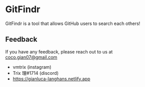 
# GitFindr

GitFindr is a tool that allows GitHub users to search each others!




## Feedback

If you have any feedback, please reach out to us at coco.gian07@gmail.com
- vmtrix (instagram)
- Trix 理#1714 (discord)
- https://gianluca-langhans.netlify.app

